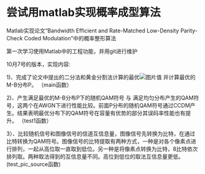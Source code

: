 # 尝试用matlab实现概率成型算法
Matlab实现论文“Bandwidth Efficient and Rate-Matched Low-Density Parity-Check Coded Modulation”中的概率整形算法

第一次学习使用Matlab中的工程功能，并用git进行维护

10月7号的版本，实现内容:

1)、完成了论文中提出的二分法和黄金分割法计算的最优![图片](https://user-images.githubusercontent.com/48309583/136379048-b13741fb-fa05-4ef0-99eb-e9a6b5363b56.png)值
并计算最优的M-B分布P。
（main函数）

2)、产生满足最优的M-B分布P下的随机QAM符号 与 满足均匀分布产生的QAM符号，这两个在AWGN下进行性能比较。前面P分布的随机QAM符号通过CCDM产生。结果表明最优分布下的QAM符号在容量有优势的部分其误码率性能也有提升。
（test1函数）

3）、比较随机信号和图像信号的信道互信息量，图像信号先转换为比特，在通过比特转换为QAM符号。图像信号的比特提取有两种方式，一种是对各个像素点进行排列，一起从高位取一直取到低位。另一种是将像素点转换为比特，8比特依次排列取。两种取法得到的互信息量不同。高位到低位的取法互信息量更低。(test_pic_source函数)
